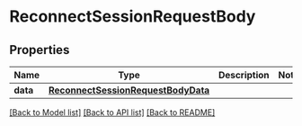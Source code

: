 # ReconnectSessionRequestBody

## Properties
Name | Type | Description | Notes
------------ | ------------- | ------------- | -------------
**data** | [**ReconnectSessionRequestBodyData**](ReconnectSessionRequestBodyData.md) |  | 

[[Back to Model list]](../README.md#documentation-for-models) [[Back to API list]](../README.md#documentation-for-api-endpoints) [[Back to README]](../README.md)


